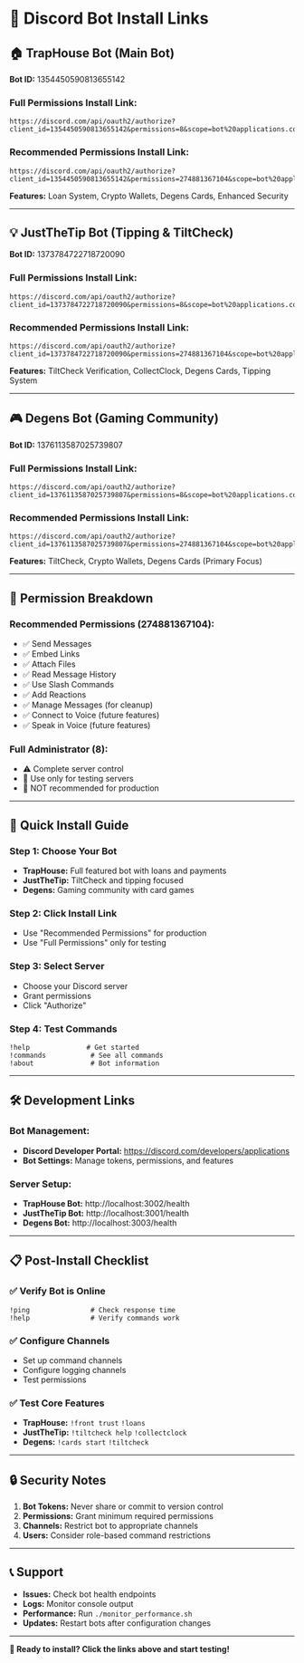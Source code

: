 # 🤖 Discord Bot Install Links

## 🏠 TrapHouse Bot (Main Bot)
**Bot ID:** 1354450590813655142

### **Full Permissions Install Link:**
```
https://discord.com/api/oauth2/authorize?client_id=1354450590813655142&permissions=8&scope=bot%20applications.commands
```

### **Recommended Permissions Install Link:**
```
https://discord.com/api/oauth2/authorize?client_id=1354450590813655142&permissions=274881367104&scope=bot%20applications.commands
```

**Features:** Loan System, Crypto Wallets, Degens Cards, Enhanced Security

---

## 💡 JustTheTip Bot (Tipping & TiltCheck)
**Bot ID:** 1373784722718720090

### **Full Permissions Install Link:**
```
https://discord.com/api/oauth2/authorize?client_id=1373784722718720090&permissions=8&scope=bot%20applications.commands
```

### **Recommended Permissions Install Link:**
```
https://discord.com/api/oauth2/authorize?client_id=1373784722718720090&permissions=274881367104&scope=bot%20applications.commands
```

**Features:** TiltCheck Verification, CollectClock, Degens Cards, Tipping System

---

## 🎮 Degens Bot (Gaming Community)
**Bot ID:** 1376113587025739807

### **Full Permissions Install Link:**
```
https://discord.com/api/oauth2/authorize?client_id=1376113587025739807&permissions=8&scope=bot%20applications.commands
```

### **Recommended Permissions Install Link:**
```
https://discord.com/api/oauth2/authorize?client_id=1376113587025739807&permissions=274881367104&scope=bot%20applications.commands
```

**Features:** TiltCheck, Crypto Wallets, Degens Cards (Primary Focus)

---

## 🔧 Permission Breakdown

### **Recommended Permissions (274881367104):**
- ✅ Send Messages
- ✅ Embed Links
- ✅ Attach Files
- ✅ Read Message History
- ✅ Use Slash Commands
- ✅ Add Reactions
- ✅ Manage Messages (for cleanup)
- ✅ Connect to Voice (future features)
- ✅ Speak in Voice (future features)

### **Full Administrator (8):**
- ⚠️ Complete server control
- 🔧 Use only for testing servers
- 🚫 NOT recommended for production

---

## 🚀 Quick Install Guide

### **Step 1: Choose Your Bot**
- **TrapHouse:** Full featured bot with loans and payments
- **JustTheTip:** TiltCheck and tipping focused
- **Degens:** Gaming community with card games

### **Step 2: Click Install Link**
- Use "Recommended Permissions" for production
- Use "Full Permissions" only for testing

### **Step 3: Select Server**
- Choose your Discord server
- Grant permissions
- Click "Authorize"

### **Step 4: Test Commands**
```
!help              # Get started
!commands           # See all commands
!about              # Bot information
```

---

## 🛠️ Development Links

### **Bot Management:**
- **Discord Developer Portal:** https://discord.com/developers/applications
- **Bot Settings:** Manage tokens, permissions, and features

### **Server Setup:**
- **TrapHouse Bot:** http://localhost:3002/health
- **JustTheTip Bot:** http://localhost:3001/health  
- **Degens Bot:** http://localhost:3003/health

---

## 📋 Post-Install Checklist

### **✅ Verify Bot is Online**
```
!ping               # Check response time
!help               # Verify commands work
```

### **✅ Configure Channels**
- Set up command channels
- Configure logging channels
- Test permissions

### **✅ Test Core Features**
- **TrapHouse:** `!front trust` `!loans`
- **JustTheTip:** `!tiltcheck help` `!collectclock`
- **Degens:** `!cards start` `!tiltcheck`

---

## 🔒 Security Notes

1. **Bot Tokens:** Never share or commit to version control
2. **Permissions:** Grant minimum required permissions
3. **Channels:** Restrict bot to appropriate channels
4. **Users:** Consider role-based command restrictions

---

## 📞 Support

- **Issues:** Check bot health endpoints
- **Logs:** Monitor console output
- **Performance:** Run `./monitor_performance.sh`
- **Updates:** Restart bots after configuration changes

---

**🎯 Ready to install? Click the links above and start testing!**
